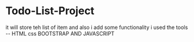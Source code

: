 # Todo-List-Project
it will store teh list of item and also i add some functionality i used the tools -- HTML css BOOTSTRAP AND JAVASCRIPT
